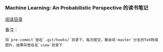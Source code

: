 
### Machine Learning: An Probabilistic Perspective 的读书笔记

[阅读目录](https://github.com/kamael/clapp/tree/master/view)


备注：

    将`pre-commit`放在`.git/hooks/`目录下，每次提交，都会将`master`分支的TeX转成图片，结果存放在在`view`目录下

